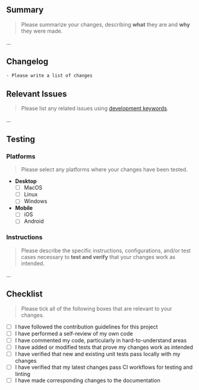 ## Summary

> Please summarize your changes, describing __what__ they are and __why__ they were made.

...

## Changelog

```
- Please write a list of changes
```

## Relevant Issues

> Please list any related issues using [development keywords](https://docs.github.com/en/issues/tracking-your-work-with-issues/linking-a-pull-request-to-an-issue#linking-a-pull-request-to-an-issue-using-a-keyword).

...

## Testing

### Platforms

> Please select any platforms where your changes have been tested.

- __Desktop__
  - [ ] MacOS
  - [ ] Linux
  - [ ] Windows
- __Mobile__
  - [ ] iOS
  - [ ] Android

### Instructions

> Please describe the specific instructions, configurations, and/or test cases necessary to __test and verify__ that your changes work as intended.

...

## Checklist

> Please tick all of the following boxes that are relevant to your changes.

- [ ] I have followed the contribution guidelines for this project
- [ ] I have performed a self-review of my own code
- [ ] I have commented my code, particularly in hard-to-understand areas
- [ ] I have added or modified tests that prove my changes work as intended
- [ ] I have verified that new and existing unit tests pass locally with my changes
- [ ] I have verified that my latest changes pass CI workflows for testing and linting
- [ ] I have made corresponding changes to the documentation

